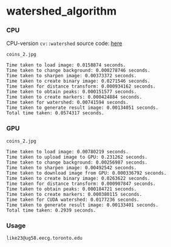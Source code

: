 # watershed_algorithm

### CPU
CPU-version `cv::watershed` source code: [here](https://github.com/opencv/opencv/blob/ff639d11d4a1533078e84c3514c9bb0cfe98defe/modules/imgproc/src/segmentation.cpp#L88-L326)

`coins_2.jpg`
```shell
Time taken to load image: 0.0158874 seconds.
Time taken to change background: 0.000278746 seconds.
Time taken to sharpen image: 0.00373372 seconds.
Time taken to create binary image: 0.0271546 seconds.
Time taken for distance transform: 0.000934162 seconds.
Time taken to obtain peaks: 0.000151577 seconds.
Time taken to create markers: 0.000424884 seconds.
Time taken for watershed: 0.00741594 seconds.
Time taken to generate result image: 0.00134051 seconds.
Total time taken: 0.0574317 seconds.
```
### GPU
`coins_2.jpg`
```shell
Time taken to load image: 0.00780219 seconds.
Time taken to upload image to GPU: 0.231262 seconds.
Time taken to change background: 0.00256987 seconds.
Time taken to sharpen image: 0.00492542 seconds.
Time taken to download image from GPU: 0.000336792 seconds.
Time taken to create binary image: 0.0263622 seconds.
Time taken for distance transform: 0.000907847 seconds.
Time taken to obtain peaks: 0.000184721 seconds.
Time taken to create markers: 0.000380115 seconds.
Time taken for CUDA watershed: 0.0177236 seconds.
Time taken to generate result image: 0.00133401 seconds.
Total time taken: 0.2939 seconds.
```

### Usage
`like23@ug58.eecg.toronto.edu`
